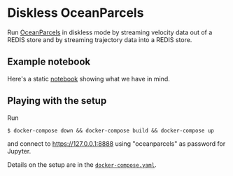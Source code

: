 # Diskless OceanParcels

Run [OceanParcels](https://oceanparcels.org) in diskless mode by streaming velocity data out of a REDIS store and by streaming trajectory data into a REDIS store.

## Example notebook

Here's a static [notebook](parcels/notebooks/2023-02-03_first_steps.ipynb) showing what we have in mind.

## Playing with the setup

Run
```shell
$ docker-compose down && docker-compose build && docker-compose up
```
and connect to https://127.0.0.1:8888 using "oceanparcels" as password for Jupyter.

Details on the setup are in the [`docker-compose.yaml`](docker-compose.yaml).